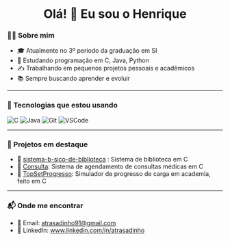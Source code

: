 <h1 align="center">Olá! 👋 Eu sou o Henrique</h1>

### 👨‍💻 Sobre mim

- 🎓 Atualmente no 3º periodo da graduação em SI
- 🧠 Estudando programação em C, Java, Python 
- ✍️ Trabalhando em pequenos projetos pessoais e acadêmicos
- 📚 Sempre buscando aprender e evoluir

---

### 🚀 Tecnologias que estou usando

![C](https://img.shields.io/badge/C-00599C?style=for-the-badge&logo=c&logoColor=white)
![Java](https://img.shields.io/badge/Java-ED8B00?style=for-the-badge&logo=java&logoColor=white)
![Git](https://img.shields.io/badge/Git-F05032?style=for-the-badge&logo=git&logoColor=white)
![VSCode](https://img.shields.io/badge/VSCode-007ACC?style=for-the-badge&logo=visual-studio-code&logoColor=white)

---

### 📌 Projetos em destaque

- 🔹 [sistema-b-sico-de-biblioteca](https://github.com/atrasadinh/sistema-b-sico-de-biblioteca) : Sistema de biblioteca em C
- 🔹 [Consulta](https://github.com/atrasadinh/Consulta): Sistema de agendamento de consultas médicas em C
- 🔹 [TopSetProgresso](https://github.com/atrasadinh/TopSetProgresso): Simulador de progresso de carga em academia, feito em C

---

### 📬 Onde me encontrar

- 📧 Email: atrasadinho91@gmail.com
- 💼 LinkedIn: www.linkedin.com/in/atrasadinho
